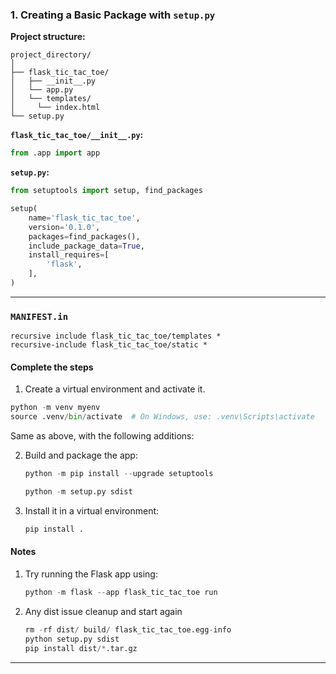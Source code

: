 ### **1. Creating a Basic Package with `setup.py`**

**Project structure:**

```
project_directory/
│
├── flask_tic_tac_toe/
│   ├── __init__.py
│   └── app.py
│   └── templates/
│     └── index.html
└── setup.py
```

**`flask_tic_tac_toe/__init__.py`:**

```python
from .app import app
```

**`setup.py`:**

```python
from setuptools import setup, find_packages

setup(
    name='flask_tic_tac_toe',
    version='0.1.0',
    packages=find_packages(),
    include_package_data=True,
    install_requires=[
        'flask',
    ],
)
```

---

### `MANIFEST.in`

```
recursive include flask_tic_tac_toe/templates *
recursive-include flask_tic_tac_toe/static *
```

#### **Complete the steps**

1. Create a virtual environment and activate it.

```python
python -m venv myenv
source .venv/bin/activate  # On Windows, use: .venv\Scripts\activate
```

Same as above, with the following additions:

2. Build and package the app:

   ```python
   python -m pip install --upgrade setuptools
   ```

   ```python
   python -m setup.py sdist
   ```

3. Install it in a virtual environment:
   ```python
   pip install .
   ```

#### **Notes**

1. Try running the Flask app using:
   ```python
   python -m flask --app flask_tic_tac_toe run
   ```
2. Any dist issue cleanup and start again
   ```python
   rm -rf dist/ build/ flask_tic_tac_toe.egg-info
   python setup.py sdist
   pip install dist/*.tar.gz
   ```

---
